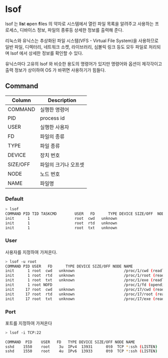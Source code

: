 # lsof

lsof 는 **l**i**s**t **o**pen **f**iles 의 약자로 시스템에서 열린 파일 목록을 알려주고 사용하는 프로세스, 디바이스 정보, 파일의 종류등 상세한 정보를 출력해 준다.

리눅스와 유닉스는 추상화된 파일 시스템(VFS - Virtual File System)을 사용하므로 일반 파일, 디렉터리, 네트워크 소켓, 라이브러리, 심볼릭 링크 등도 모두 파일로 처리되며 lsof 에서 상세한 정보를 확인할 수 있다.

유닉스마다 고유의 lsof 와 비슷한 용도의 명령어가 있지만 명령어와 옵션이 제각각이고 출력 정보가 상이하여 OS 가 바뀌면 사용하기가 힘들다.

## Command

| Column   | Description |
| -------- | ----------- |
| COMMAND  | 실행한 명령어     |
| PID      | process id  |
| USER     | 실행한 사용자     |
| FD       | 파일의 종류      |
| TYPE     | 파일 종류       |
| DEVICE   | 장치 번호       |
| SIZE/OFF | 파일의 크기나 오프셋 |
| NODE     | 노드 번호       |
| NAME     | 파일명         |

### Default

```bash
> lsof
COMMAND PID TID TASKCMD        USER   FD      TYPE DEVICE SIZE/OFF  NODE NAME
init      1                    root  cwd   unknown                       /proc/1/cwd (readlink: Permission denied)
init      1                    root  rtd   unknown                       /proc/1/root (readlink: Permission denied)
init      1                    root  txt   unknown                       /proc/1/exe (readlink: Permission denied)
```

### User

사용자를 지정하여 가져온다.

```bash
> lsof -u root
COMMAND PID USER   FD      TYPE DEVICE SIZE/OFF NODE NAME
init      1 root  cwd   unknown                      /proc/1/cwd (readlink: Permission denied)
init      1 root  rtd   unknown                      /proc/1/root (readlink: Permission denied)
init      1 root  txt   unknown                      /proc/1/exe (readlink: Permission denied)
init      1 root NOFD                                /proc/1/fd (opendir: Permission denied)
init     17 root  cwd   unknown                      /proc/17/cwd (readlink: Permission denied)
init     17 root  rtd   unknown                      /proc/17/root (readlink: Permission denied)
init     17 root  txt   unknown                      /proc/17/exe (readlink: Permission denied)
```

### Port <a href="#lsof-port" id="lsof-port"></a>

포트를 지정하여 가져온다

```bash
> lsof -i TCP:22
 
COMMAND  PID    USER   FD   TYPE DEVICE SIZE/OFF NODE NAME
sshd    1550    root    3u  IPv4  13931      0t0  TCP *:ssh (LISTEN)
sshd    1550    root    4u  IPv6  13933      0t0  TCP *:ssh (LISTEN)
```
